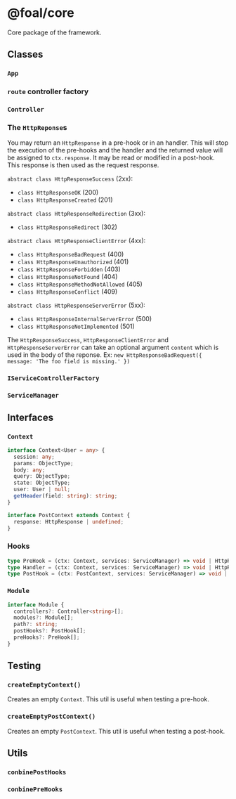 # @foal/core

Core package of the framework.

## Classes

### `App`

### `route` controller factory

### `Controller`

### The `HttpReponse`s

You may return an `HttpResponse` in a pre-hook or in an handler. This will stop the execution of the pre-hooks and the handler and the returned value will be assigned to `ctx.response`. It may be read or modified in a post-hook. This response is then used as the request response.

`abstract class HttpResponseSuccess` (2xx):
- `class HttpResponseOK` (200)
- `class HttpResponseCreated` (201)

`abstract class HttpResponseRedirection` (3xx):
- `class HttpResponseRedirect` (302)

`abstract class HttpResponseClientError` (4xx):
- `class HttpResponseBadRequest` (400)
- `class HttpResponseUnauthorized` (401)
- `class HttpResponseForbidden` (403)
- `class HttpResponseNotFound` (404)
- `class HttpResponseMethodNotAllowed` (405)
- `class HttpResponseConflict` (409)

`abstract class HttpResponseServerError` (5xx):
- `class HttpResponseInternalServerError` (500)
- `class HttpResponseNotImplemented` (501)

The `HttpResponseSuccess`, `HttpResponseClientError` and `HttpResponseServerError` can take an optional argument `content` which is used in the body of the reponse. Ex: `new HttpResponseBadRequest({ message: 'The foo field is missing.' })`

### `IServiceControllerFactory`

### `ServiceManager`

## Interfaces

### `Context`

```typescript
interface Context<User = any> {
  session: any;
  params: ObjectType;
  body: any;
  query: ObjectType;
  state: ObjectType;
  user: User | null;
  getHeader(field: string): string;
}

interface PostContext extends Context {
  response: HttpResponse | undefined;
}
```

### Hooks

```typescript
type PreHook = (ctx: Context, services: ServiceManager) => void | HttpResponse | Promise<void | HttpResponse>;
type Handler = (ctx: Context, services: ServiceManager) => void | HttpResponse | Promise<void | HttpResponse>;
type PostHook = (ctx: PostContext, services: ServiceManager) => void | Promise<void>;
```

### `Module`

```typescript
interface Module {
  controllers?: Controller<string>[];
  modules?: Module[];
  path?: string;
  postHooks?: PostHook[];
  preHooks?: PreHook[];
}
```

## Testing

### `createEmptyContext()`

Creates an empty `Context`. This util is useful when testing a pre-hook.

### `createEmptyPostContext()`

Creates an empty `PostContext`. This util is useful when testing a post-hook.

## Utils

### `conbinePostHooks`

### `conbinePreHooks`
